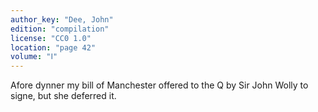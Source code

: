 ```yaml
---
author_key: "Dee, John"
edition: "compilation"
license: "CC0 1.0"
location: "page 42"
volume: "Ⅰ"
---
```

Afore dynner my bill of Manchester offered to the Q by Sir John Wolly to
signe, but she deferred it.
